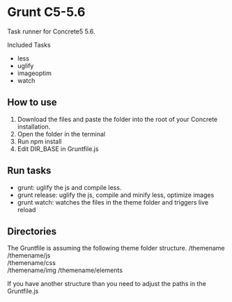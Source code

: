 # Grunt C5-5.6
Task runner for Concrete5 5.6. 

Included Tasks
- less
- uglify
- imageoptim
- watch

## How to use
1. Download the files and paste the folder into the root of your Concrete installation. 
2. Open the folder in the terminal
3. Run npm install
4. Edit DIR_BASE in Gruntfile.js


## Run tasks
- grunt: uglify the js and compile less.
- grunt release: uglify the js, compile and minify less, optimize images
- grunt watch: watches the files in the theme folder and triggers live reload 

## Directories
The Gruntfile is assuming the following theme folder structure.
/themename  
/themename/js  
/themename/css  
/themename/img
/themename/elements

If you have another structure than you need to adjust the paths in the Gruntfile.js

